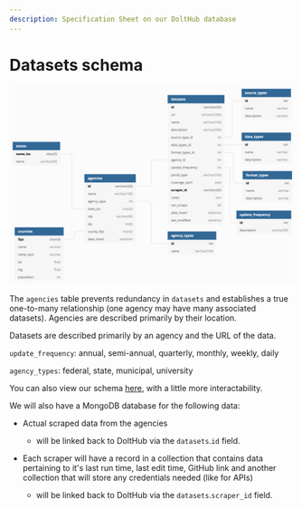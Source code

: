 ```yaml
---
description: Specification Sheet on our DoltHub database
---
```


# Datasets schema

![](../../../.gitbook/assets/image%20%285%29.png)

  
The `agencies` table prevents redundancy in `datasets` and establishes a true one-to-many relationship \(one agency may have many associated datasets\). Agencies are described primarily by their location. 

Datasets are described primarily by an agency and the URL of the data.

`update_frequency`: annual, semi-annual, quarterly, monthly, weekly, daily

`agency_types`: federal, state, municipal, university

You can also view our schema [here](https://dbdiagram.io/d/607762c7b6aeb3052d90271b), with a little more interactability.





We will also have a MongoDB database for the following data:

* Actual scraped data from the agencies 
  * will be linked back to DoltHub via the `datasets`.`id` field. 

 
* Each scraper will have a record in a collection that contains data pertaining to it's last run time, last edit time, GitHub link and another collection that will store any credentials needed \(like for APIs\)
  * will be linked back to DoltHub via the `datasets`.`scraper_id` field. 

